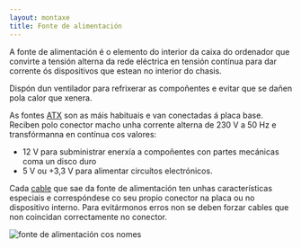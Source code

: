 ```yaml
---
layout: montaxe
title: Fonte de alimentación
---
```


A fonte de alimentación é o elemento do interior da caixa do ordenador que convirte a tensión alterna da rede eléctrica en tensión contínua para dar corrente ós dispositivos que estean no interior do chasis.

Dispón dun ventilador para refrixerar as compoñentes e evitar que se dañen pola calor que xenera.

As fontes [ATX]({{site.url}}/placa/01factorforma) son as máis habituais e van conectadas á placa base. Reciben polo conector macho unha corrente alterna de 230 V a 50 Hz e transfórmanna en contínua cos valores:

* 12 V para subministrar enerxía a compoñentes con partes mecánicas coma un disco duro
* 5 V ou +3,3 V para alimentar circuítos electrónicos.

Cada [cable]({{site.url}}/placa/41cablesalimentar) que sae da fonte de alimentación ten unhas características especiais e correspóndese co seu propio conector na  placa ou no dispositivo interno. Para evitármonos erros non se deben forzar cables que non coincidan correctamente no conector.

![fonte de alimentación cos nomes]({{site.baseurl}}/imaxes/alimentar.jpg)
